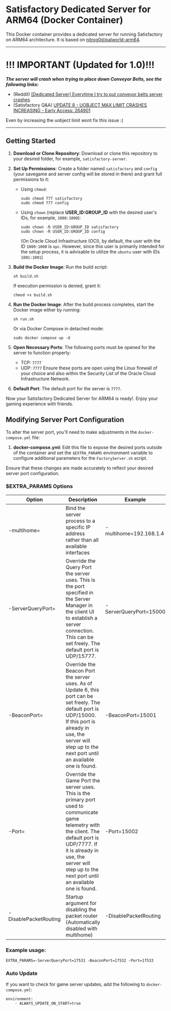 # Satisfactory Dedicated Server for ARM64 (Docker Container)

This Docker container provides a dedicated server for running Satisfactory on ARM64 architecture. It is based on [nitrog0d/palworld-arm64](https://github.com/nitrog0d/palworld-arm64).

---
# !!! IMPORTANT (Updated for 1.0)!!!

***The server will crash when trying to place down Conveyor Belts, see the following links:***

- (Reddit) [[Dedicated Server] Everytime I try to put conveyor belts server crashes](https://www.reddit.com/r/SatisfactoryGame/comments/187py9k/dedicated_server_everytime_i_try_to_put_conveyor/)
- (Satisfactory Q&A) [UPDATE 8 - UOBJECT MAX LIMIT CRASHES INCREASING - Early Access: 264901](https://questions.satisfactorygame.com/post/65613ca4d0053b102f18f4c2)

Even by increasing the uobject limit wont fix this issue :(

---

## Getting Started

1. **Download or Clone Repository**:
   Download or clone this repository to your desired folder, for example, `satisfactory-server`.

2. **Set Up Permissions**:
   Create a folder named `satisfactory` and `config` (your savegame and server config will be stored in there) and grant full permissions to it:

   - Using `chmod`:
     ```
     sudo chmod 777 satisfactory
     sudo chmod 777 config
     ```
   - Using `chown` (replace **USER_ID:GROUP_ID** with the desired user's IDs, for example, `1000:1000`):
     ```
     sudo chown -R USER_ID:GROUP_ID satisfactory
     sudo chown -R USER_ID:GROUP_ID config
     ```
     (On Oracle Cloud Infrastructure (OCI), by default, the user with the ID `1000:1000` is `opc`. However, since this user is primarily intended for the setup process, it is advisable to utilize the `ubuntu` user with IDs `1001:1001`)

3. **Build the Docker Image**:
   Run the build script:

   ```
   sh build.sh
   ```

   If execution permission is denied, grant it:

   ```
   chmod +x build.sh
   ```

4. **Run the Docker Image**:
   After the build process completes, start the Docker image either by running:

   ```
   sh run.sh
   ```

   Or via Docker Compose in detached mode:

   ```
   sudo docker compose up -d
   ```

5. **Open Necessary Ports**:
   The following ports must be opened for the server to function properly:

   - TCP: `7777`
   - UDP: `7777`
     Ensure these ports are open using the Linux firewall of your choice and also within the Security List of the Oracle Cloud Infrastructure Network.

6. **Default Port**:
   The default port for the server is `7777`.

Now your Satisfactory Dedicated Server for ARM64 is ready!. Enjoy your gaming experience with friends.

## Modifying Server Port Configuration

To alter the server port, you'll need to make adjustments in the `docker-compose.yml` file:

1. **docker-compose.yml**:
   Edit this file to expose the desired ports outside of the container and set the `$EXTRA_PARAMS` environment variable to configure additional parameters for the `FactoryServer.sh` script.

Ensure that these changes are made accurately to reflect your desired server port configuration.

### $EXTRA_PARAMS Options

| Option                     | Description                                                                                                                                                                                                                                           | Example                |
| -------------------------- | ----------------------------------------------------------------------------------------------------------------------------------------------------------------------------------------------------------------------------------------------------- | ---------------------- |
| -multihome=<ip address>    | Bind the server process to a specific IP address rather than all available interfaces                                                                                                                                                                 | -multihome=192.168.1.4 |
| -ServerQueryPort=<portnum> | Override the Query Port the server uses. This is the port specified in the Server Manager in the client UI to establish a server connection. This can be set freely. The default port is UDP/15777.                                                   | -ServerQueryPort=15000 |
| -BeaconPort=<portnum>      | Override the Beacon Port the server uses. As of Update 6, this port can be set freely. The default port is UDP/15000. If this port is already in use, the server will step up to the next port until an available one is found.                       | -BeaconPort=15001      |
| -Port=<portnum>            | Override the Game Port the server uses. This is the primary port used to communicate game telemetry with the client. The default port is UDP/7777. If it is already in use, the server will step up to the next port until an available one is found. | -Port=15002            |
| -DisablePacketRouting      | Startup argument for disabling the packet router (Automatically disabled with multihome)                                                                                                                                                              | -DisablePacketRouting  |

### Example usage:

```
EXTRA_PARAMS=-⁠ServerQueryPort=17531 -⁠BeaconPort=17532 -Port=17533
```

### Auto Update

If you want to check for game server updates, add the following to `docker-compose.yml`:
```
environment:
    - ALWAYS_UPDATE_ON_START=true
```
